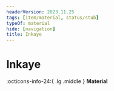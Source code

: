 ```yaml
---
headerVersion: 2023.11.25
tags: [item/material, status/stub]
typeOf: material
hide: [navigation]
title: Inkaye
---
```

# Inkaye
:octicons-info-24:{ .lg .middle } **Material**  


